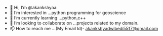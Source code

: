 - 👋 Hi, I’m @akankshyaa
- 👀 I’m interested in ...python programming for geoscience
- 🌱 I’m currently learning ...python,c++
- 💞️ I’m looking to collaborate on ...projects related to my domain.
- 📫 How to reach me ...(My Email Id)- akankshyadwibedi5517@gmail.com

<!---
akankshyaa/akankshyaa is a ✨ special ✨ repository because its `README.md` (this file) appears on your GitHub profile.
You can click the Preview link to take a look at your changes.
--->
